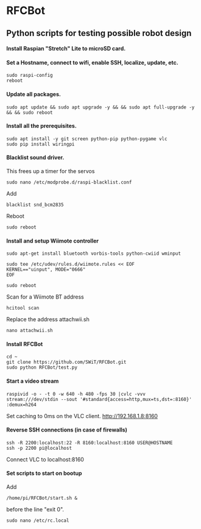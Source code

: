 # RFCBot #
## Python scripts for testing possible robot design ##

#### Install Raspian "Stretch" Lite to microSD card. ####

#### Set a Hostname, connect to wifi, enable SSH, localize, update, etc. ####
```
sudo raspi-config
reboot
```

#### Update all packages. ####
```
sudo apt update && sudo apt upgrade -y && && sudo apt full-upgrade -y && && sudo reboot
```

#### Install all the prerequisites. ####
```
sudo apt install -y git screen python-pip python-pygame vlc
sudo pip install wiringpi
```

#### Blacklist sound driver. ####
This frees up a timer for the servos 
```
sudo nano /etc/modprobe.d/raspi-blacklist.conf
```
Add
```
blacklist snd_bcm2835
```
Reboot
```
sudo reboot
```

#### Install and setup Wiimote controller ####
```
sudo apt-get install bluetooth vorbis-tools python-cwiid wminput

sudo tee /etc/udev/rules.d/wiimote.rules << EOF
KERNEL=="uinput", MODE="0666"
EOF

sudo reboot
```
Scan for a Wiimote BT address
```
hcitool scan
```
Replace the address attachwii.sh
```
nano attachwii.sh
```



#### Install RFCBot ####
```
cd ~
git clone https://github.com/SWiT/RFCBot.git
sudo python RFCBot/test.py
```

#### Start a video stream ####
```
raspivid -o - -t 0 -w 640 -h 480 -fps 30 |cvlc -vvv stream:///dev/stdin --sout '#standard{access=http,mux=ts,dst=:8160}' :demux=h264
```
Set caching to 0ms on the VLC client.
http://192.168.1.8:8160



#### Reverse SSH connections (in case of firewalls) ####
```
ssh -R 2200:localhost:22 -R 8160:localhost:8160 USER@HOSTNAME
ssh -p 2200 pi@localhost
```
Connect VLC to localhost:8160

#### Set scripts to start on bootup ####
Add 
```
/home/pi/RFCBot/start.sh &
```
before the line "exit 0".
```
sudo nano /etc/rc.local
```
